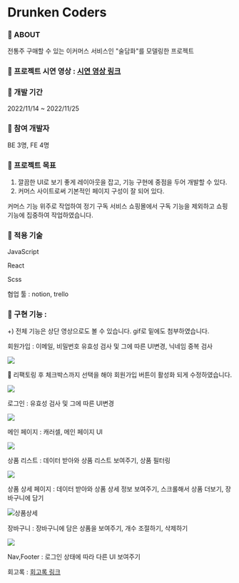 # Drunken Coders

### 📍 ABOUT
전통주 구매할 수 있는 이커머스 서비스인 "술담화"를 모델링한 프로젝트

### 📍 프로젝트 시연 영상 : [시연 영상 링크](https://vimeo.com/824779453?activityReferer=1)

### 📍 개발 기간

2022/11/14 ~ 2022/11/25

### 📍 참여 개발자
BE 3명, FE 4명

### 📍 프로젝트 목표

1) 깔끔한 UI로 보기 좋게 레이아웃을 잡고, 기능 구현에 중점을 두어 개발할 수 있다.
2) 커머스 사이트로써 기본적인 페이지 구성이 잘 되어 있다.

커머스 기능 위주로 작업하여 정기 구독 서비스 쇼핑몰에서 
구독 기능을 제외하고 쇼핑 기능에 집중하여 작업하였습니다.

### 📍 적용 기술
JavaScript

React

Scss

협업 툴 : notion, trello

### 📍 구현 기능 :

+) 전체 기능은 상단 영상으로도 볼 수 있습니다. gif로 밑에도 첨부하였습니다.

회원가입 : 이메일, 비밀번호 유효성 검사 및 그에 따른 UI변경, 닉네임 중복 검사

![](https://velog.velcdn.com/images/yellowbutter0327/post/0e097127-9c41-4e96-bfcb-973f339afd65/image.gif)

📍 리팩토링 후 체크박스까지 선택을 해야 회원가입 버튼이 활성화 되게 수정하였습니다.

![](https://velog.velcdn.com/images/yellowbutter0327/post/978d69f1-20df-4539-ac03-8cfb55ad0dd6/image.gif)

로그인 : 유효성 검사 및 그에 따른 UI변경

![](https://velog.velcdn.com/images/yellowbutter0327/post/dc33f30b-e622-41ab-b2da-5a8d27c38486/image.gif)

메인 페이지 : 캐러셀, 메인 페이지 UI

![](https://velog.velcdn.com/images/yellowbutter0327/post/1c19fa88-c6b5-4127-93c9-a86fc3549375/image.gif)

상품 리스트 : 데이터 받아와 상품 리스트 보여주기, 상품 필터링

![](https://velog.velcdn.com/images/yellowbutter0327/post/4a3b1b11-7229-4836-87eb-422e7f6254f3/image.gif)


상품 상세 페이지 : 데이터 받아와 상품 상세 정보 보여주기, 스크롤해서 상품 더보기, 장바구니에 담기

![상품상세](https://github.com/yellowbutter0327/39-1st-drunkenCoders-frontend/assets/103365467/2b5b997e-1a2f-4d5e-99fb-2a11c7afa428)


장바구니 : 장바구니에 담은 상품을 보여주기, 개수 조절하기, 삭제하기

![](https://velog.velcdn.com/images/yellowbutter0327/post/800d5a0c-f9a9-4fb1-98d9-aec9ce0c419a/image.gif)

Nav,Footer : 로그인 상태에 따라 다른 UI 보여주기


회고록 : [회고록 링크](https://velog.io/@yellowbutter0327/wecode-1%EC%B0%A8-%ED%94%84%EB%A1%9C%EC%A0%9D%ED%8A%B8-%ED%9A%8C%EA%B3%A0)


